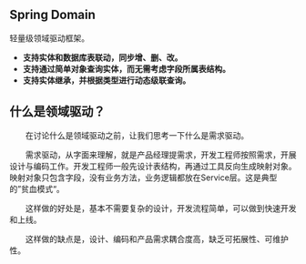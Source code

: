 ## Spring Domain

轻量级领域驱动框架。

- **支持实体和数据库表联动，同步增、删、改。**
- **支持通过简单对象查询实体，而无需考虑字段所属表结构。**
- **支持实体继承，并根据类型进行动态级联查询。**

## 什么是领域驱动？

&emsp;&emsp;在讨论什么是领域驱动之前，让我们思考一下什么是需求驱动。

&emsp;&emsp;需求驱动，从字面来理解，就是产品经理提需求，开发工程师按照需求，开展设计与编码工作。开发工程师一般先设计表结构，再通过工具反向生成映射对象。映射对象只包含字段，没有业务方法，业务逻辑都放在Service层。这是典型的”贫血模式“。

&emsp;&emsp;这样做的好处是，基本不需要复杂的设计，开发流程简单，可以做到快速开发和上线。

&emsp;&emsp;这样做的缺点是，设计、编码和产品需求耦合度高，缺乏可拓展性、可维护性。
